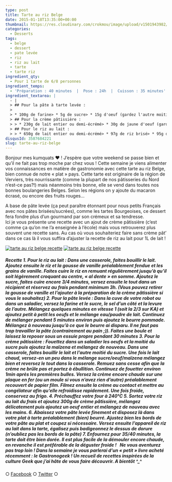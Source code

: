 ```yaml
---
type: post
title: Tarte au riz Belge
date: 2015-01-18T13:35:00+00:00
thumbnail: https://res.cloudinary.com/crokmou/image/upload/v1501943982/tarte-riz-belge-recette-blog-crokmou-1.jpg
categories: 
  - Desserts
tags: 
  - belge
  - dessert
  - pate levée
  - riz
  - riz au lait
  - tarte
  - tarte riz
ingredient_qty: 
  - Pour 1 tarte de 6/8 personnes
ingredient_temps: 
  - 'Préparation : 40 minutes  |  Pose : 24h  |  Cuisson : 35 minutes'
ingredient_textarea: |
  - |
  > ## Pour la pâte à tarte levée :
  > 
  > * 100g de farine> * 5g de sucre> * 15g d'oeuf (gardez l'autre moitié pour la dorure)> * 2g de sel> * 5g de levure fraîche> * 25g d'eau + 5g de poudre de lait> * 35g de beurre pommade
  > ## Pour la crème pâtissière :
  > > * 230g de lait entier ou demi-écrémé> * 30g de jaune d'oeuf (gardez le reste pour la dorure)> * 50g de sucre> * 18g de maïzena
  > ## Pour le riz au lait :
  > > * 650g de lait entier ou demi-écrémé> * 97g de riz brisé> * 95g de sucre> * 1 gousse de vanille> * 1 oeuf
disqusId: 3587684221
slug: tarte-au-riz-belge
---
```


Bonjour mes kumquats ❤ ! J’espère que votre weekend se passe bien et qu’il ne fait pas trop moche par chez vous ! Cette semaine je viens alimenter vos connaissances en matière de gastronomie avec cette tarte au riz Belge, bien connue de notre « plat » pays. Cette tarte est originaire de la région de Verviers, très nourrissante (comme la plupart de nos pâtisseries du Nord n’est-ce pas?!) mais néanmoins très bonne, elle se vend dans toutes nos bonnes boulangeries Belges. Selon les régions on y ajoute du macaron écrasé, ou encore des fruits rouges…

A base de pâte levée (ça peut paraître étonnant pour nous petits Français avec nos pâtes brisées/sucrées), comme les tartes Bourgeoises, ce dessert fera fondre plus d’un gourmand par son crémeux et sa tendresse.  
Ici je vous présente une recette avec un ajout de crème pâtissière (c’est comme ça qu’on me l’a enseignée à l’école) mais vous retrouverez plus souvent une recette sans. Au cas où vous souhaiteriez faire sans crème pât’ dans ce cas là il vous suffira d’ajuster la recette de riz au lait pour 1L de lait !

[![tarte au riz belge recette](http://www.crokmou.com/wp-content/uploads/2015/03/tarte-riz-belge-recette-blog-crokmou-2.jpg)](http://www.crokmou.com/wp-content/uploads/2015/03/tarte-riz-belge-recette-blog-crokmou-2.jpg) [![tarte au riz belge recette](http://www.crokmou.com/wp-content/uploads/2015/03/tarte-riz-belge-recette-blog-crokmou.jpg)](http://www.crokmou.com/wp-content/uploads/2015/03/tarte-riz-belge-recette-blog-crokmou.jpg)

##### Recette 1\. Pour le riz au lait : Dans une casserole, faites bouillir le lait. Ajoutez ensuite le riz et la gousse de vanille préalablement fendue et les grains de vanille. Faites cuire le riz en remuant régulièrement jusqu’à qu’il soit légèrement croquant au centre, « al dente » en somme. Ajoutez le sucre, faites cuire encore 3/4 minutes, versez ensuite le tout dans un récipient et réservez au frais pendant minimum 3h. (Vous pouvez retirer la gousse de vanille et l’ajouter à la préparation de la crème pâtissière si vous le souhaitez) 2\. Pour la pâte levée : Dans la cuve de votre robot ou dans un saladier, versez la farine et le sucre, le sel d’un côté et la levure de l’autre. Mélangez quelques minutes en vitesse 1 (soit la 2/3 sur KA) et ajoutez petit à petit les oeufs et le mélange eau/poudre de lait. Continuez de mélanger pendant 5 minutes environ puis ajoutez le beurre pommade. Mélangez à nouveau jusqu’à ce que le beurre ai disparu. Il ne faut pas trop travailler la pâte (contrairement au pain ;)). Faites une boule et laissez la reposer sous un essuie propre pendant 30 minutes 3\. Pour la crème pâtissière : Fouettez dans un saladier les oeufs et la moitié du sucre puis ajoutez la maïzena et mélangez de nouveau. Dans une casserole, faites bouillir le lait et l’autre moitié du sucre. Une fois le lait chaud, versez-en un peu dans le mélange sucre/oeuf/maïzena mélangez bien et reversez le tout dans la casserole. Remuez sans cesse afin que la crème ne brûle pas et portez à ébullition. Continuez de fouetter environ 1min après les premières bulles. Versez la crème encore chaude sur une plaque en fer (ou un moule si vous n’avez rien d’autre) préalablement recouvert de papier film. Filmez ensuite la crème au contact et mettre au congélateur afin qu’elle refroidisse rapidement. Une fois froide, conservez au frigo. 4\. Préchauffez votre four à 240°C 5\. Sortez votre riz au lait du frais et ajoutez 300g de crème pâtissière, mélangez délicatement puis ajoutez un oeuf entier et mélangez de nouveau avec les mains. 6\. Abaissez votre pâte levée finement et disposez là dans votre plat à tarte préalablement (bien) beurré. Ajustez bien les bords de votre pâte au plat et coupez si nécessaire. Versez ensuite l’appareil de riz au lait dans la tarte, égalisez puis badigeonnez le dessus de dorure (n’oubliez pas les bords de la pâte) 7\. Enfournez pour 35/40 minutes, la tarte doit être bien dorée. Il est plus facile de la démouler encore chaude, en revanche il est préférable de la déguster froide !   Ne vous aventurez pas trop loin ! Dans la semaine je vous parlerai d’un « petit » livre acheté récemment : le Gastronogeek ! Un recueil de recettes inspirées de la culture Geek que j’ai hâte de vous faire découvrir. A bientôt ^_^

○ [Facebook](https://www.facebook.com/crokmou.blog) ○ [Twitter](https://twitter.com/Crokmou) ○